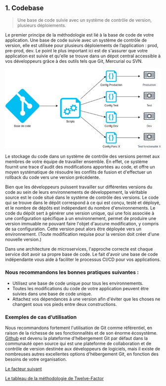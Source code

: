 ## 1. Codebase
> Une base de code suivie avec un système de contrôle de version, plusieurs déploiements.

Le premier principe de la méthodologie est lié à la base de code de votre application. Une base de code suivie avec un système de contrôle de version, elle est utilisée pour plusieurs déploiements de l’application : prod, pre-prod, dev.
Le point le plus important ici est de s'assurer que votre application est suivie et qu'elle se trouve dans un dépot central accessible à vos développeurs grâce à des outils tels que Git, Mercurial ou SVN.

![](../images/base_de_code.png)

Le stockage du code dans un système de contrôle des versions permet aux membres de votre équipe de travailler ensemble. En effet, ce système fournit une trace d'audit des modifications apportées au code, et offre un moyen systématique de résoudre les conflits de fusion et d'effectuer un rollback du code vers une version précédente.

Bien que les développeurs puissent travailler sur différentes versions du code au sein de leurs environnements de développement, la véritable source est le code situé dans le système de contrôle des versions. Le code qui se trouve dans le dépôt correspond à ce qui est conçu, testé et déployé, et le nombre de dépôts est indépendant du nombre d'environnements. Le code du dépôt sert à générer une version unique, qui une fois associée à une configuration spécifique à un environnement, permet de produire une version immuable ne pouvant faire l'objet d'aucune modification, y compris de sa configuration. Cette version peut alors être déployée vers un environnement. (Toute modification requise pour la version doit créer d'une nouvelle version.)

Dans une architecture de microservices, l'approche correcte est chaque service doit avoir sa propre base de code. Le fait d'avoir une base de code indépendante vous aide à faciliter le processus CI/CD pour vos applications.

### Nous recommandons les bonnes pratiques suivantes :

- Utilisez une base de code unique pour tous les environnements.
- Toutes les modifications du code de votre application peuvent être suivies dans une base de code unique.
- Attachez vos dépendances à une version afin d'éviter que les choses ne changent sous vos pieds entre deux constructions.

### Exemples de cas d’utilisation

Nous recommandons fortement l'utilisation de Git comme référentiel, en raison de la richesse de ses fonctionnalités et de son énorme écosystème. [Github](https://github.com/CQEN-QDCE/ceai-cqen-documentation/tree/main/Guides/Github#github) est devenu la plateforme d'hébergement Git par défaut dans la communauté open source qui est une plateforme de collaboration et de contrôle de version destinée aux développeurs de logiciels, mais il existe de nombreuses autres excellentes options d'hébergement Git, en fonction des besoins de votre organisation.

[Le facteur suivant](./dependances.md)

[Le tableau de la méthodologie de Twelve-Factor](../README.md)